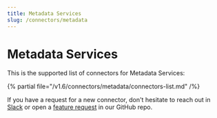 ```yaml
---
title: Metadata Services
slug: /connectors/metadata
---
```


# Metadata Services

This is the supported list of connectors for Metadata Services:

{% partial file="/v1.6/connectors/metadata/connectors-list.md" /%}

If you have a request for a new connector, don't hesitate to reach out in [Slack](https://slack.open-metadata.org/) or
open a [feature request](https://github.com/open-metadata/OpenMetadata/issues/new/choose) in our GitHub repo.
